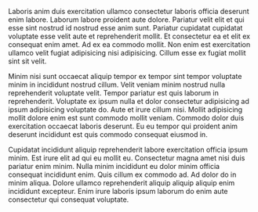 Laboris anim duis exercitation ullamco consectetur laboris officia deserunt enim labore. Laborum labore proident aute dolore. Pariatur velit elit et qui esse sint nostrud id nostrud esse anim sunt. Pariatur cupidatat cupidatat voluptate esse velit aute et reprehenderit mollit. Et consectetur ea et elit ex consequat enim amet. Ad ex ea commodo mollit. Non enim est exercitation ullamco velit fugiat adipisicing nisi adipisicing. Cillum esse ex fugiat mollit sint sit velit.

Minim nisi sunt occaecat aliquip tempor ex tempor sint tempor voluptate minim in incididunt nostrud cillum. Velit veniam minim nostrud nulla reprehenderit voluptate velit. Tempor pariatur est quis laborum in reprehenderit. Voluptate ex ipsum nulla et dolor consectetur adipisicing ad ipsum adipisicing voluptate do. Aute et irure cillum nisi. Mollit adipisicing mollit dolore enim est sunt commodo mollit veniam. Commodo dolor duis exercitation occaecat laboris deserunt. Eu eu tempor qui proident anim deserunt incididunt est quis commodo consequat eiusmod in.

Cupidatat incididunt aliquip reprehenderit labore exercitation officia ipsum minim. Est irure elit ad qui eu mollit eu. Consectetur magna amet nisi duis pariatur enim minim. Nulla minim incididunt eu dolor minim officia consequat incididunt enim. Quis cillum ex commodo ad. Ad dolor do in minim aliqua. Dolore ullamco reprehenderit aliquip aliquip aliquip enim incididunt excepteur. Enim irure laboris ipsum laborum do enim aute consectetur qui consequat voluptate.